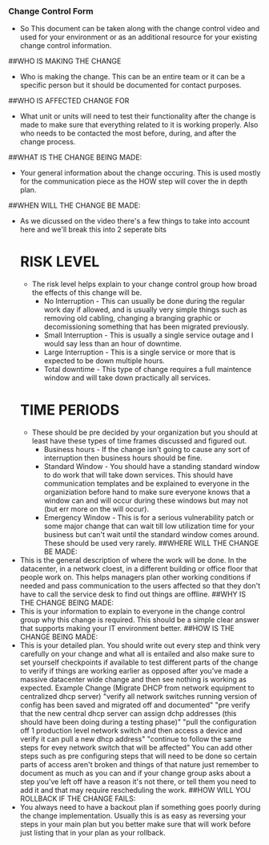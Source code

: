 ### Change Control Form 
- So This document can be taken along with the change control video and used for your environment or as an additional resource for your existing change control information.

##WHO IS MAKING THE CHANGE
- Who is making the change.  This can be an entire team or it can be a specific person but it should be documented for contact purposes.

##WHO IS AFFECTED CHANGE FOR
- What unit or units will need to test their functionality after the change is made to make sure that everything related to it is working properly.  Also who needs to be contacted the most before, during, and after the change process.

##WHAT IS THE CHANGE BEING MADE:
- Your general information about the change occuring.  This is used mostly for the communication piece as the HOW step will cover the in depth plan.

##WHEN WILL THE CHANGE BE MADE:
- As we dicussed on the video there's a few things to take into account here and we'll break this into 2 seperate bits
    # RISK LEVEL
    - The risk level helps explain to your change control group how broad the effects of this change will be. 
        - No Interruption    - This can usually be done during the regular work day if allowed, and is usually very simple things such as removing old cabling, changing a branging graphic or decomissioning something that has been migrated previously.
        - Small Interruption - This is usually a single service outage and I would say less than an hour of downtime.  
        - Large Interruption - This is a single service or more that is expected to be down multiple hours.
        - Total downtime     - This type of change requires a full maintence window and will take down practically all services.
    # TIME PERIODS
    - These should be pre decided by your organization but you should at least have these types of time frames discussed and figured out.
        - Business hours     - If the change isn't going to cause any sort of interruption then business hours should be fine.  
        - Standard Window    - You should have a standing standard window to do work that will take down services.  This should have communication templates and be explained to everyone in the organiziation before hand to make sure everyone knows that                   a window can and will occur during these windows but may not (but err more on the will occur).
        - Emergency Window   - This is for a serious vulnerability patch or some major change that can wait till low utilization time for your business but can't wait until the standard window comes around.  These should be used very rarely.
##WHERE WILL THE CHANGE BE MADE:
- This is the general description of where the work will be done.  In the datacenter, in a network cloest, in a different building or office floor that people work on.  This helps managers plan other working conditions if needed and pass communication to the users affected so that they don't have to call the service desk to find out things are offline.
##WHY IS THE CHANGE BEING MADE:
- This is your information to explain to everyone in the change control group why this change is required.  This should be a simple clear answer that supports making your IT environment better.
##HOW IS THE CHANGE BEING MADE:
- This is your detailed plan.  You should write out every step and think very carefully on your change and what all is entailed and also make sure to set yourself checkpoints if available to test different parts of the change to verify if things are working earlier as opposed after you've made a massive datacenter wide change and then see nothing is working as expected. 
    Example Change (Migrate DHCP from network equipment to centralized dhcp server)
        "verify all network switches running version of config has been saved and migrated off and documented"
        "pre verify that the new central dhcp server can assign dchp addresses (this should have been doing during a testing phase)"
        "pull the configuration off 1 production level network switch and then access a device and verify it can pull a new dhcp address"
        "continue to follow the same steps for evey network switch that will be affected"
    You can add other steps such as pre configuring steps that will need to be done so certain parts of access aren't broken and things of that nature just remember to document as much as you can and if your change group asks about a step you've left off have a reason it's not there, or tell them you need to add it and that may require rescheduling the work.
##HOW WILL YOU ROLLBACK IF THE CHANGE FAILS:
- You always need to have a backout plan if something goes poorly during the change implementation.  Usually this is as easy as reversing your steps in your main plan but you better make sure that will work before just listing that in your plan as your rollback.
